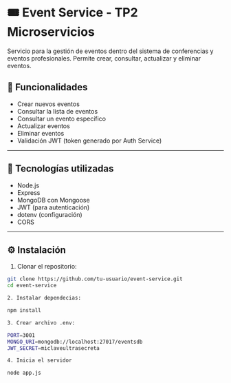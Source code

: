 # 🎟️ Event Service - TP2 Microservicios

Servicio para la gestión de eventos dentro del sistema de conferencias y eventos profesionales. Permite crear, consultar, actualizar y eliminar eventos.

## 📌 Funcionalidades

- Crear nuevos eventos
- Consultar la lista de eventos
- Consultar un evento específico
- Actualizar eventos
- Eliminar eventos
- Validación JWT (token generado por Auth Service)

---

## 🚀 Tecnologías utilizadas

- Node.js
- Express
- MongoDB con Mongoose
- JWT (para autenticación)
- dotenv (configuración)
- CORS

---

## ⚙️ Instalación

1. Clonar el repositorio:

```bash
git clone https://github.com/tu-usuario/event-service.git
cd event-service

2. Instalar dependecias:

npm install

3. Crear archivo .env:

PORT=3001
MONGO_URI=mongodb://localhost:27017/eventsdb
JWT_SECRET=miclaveultrasecreta

4. Inicia el servidor

node app.js